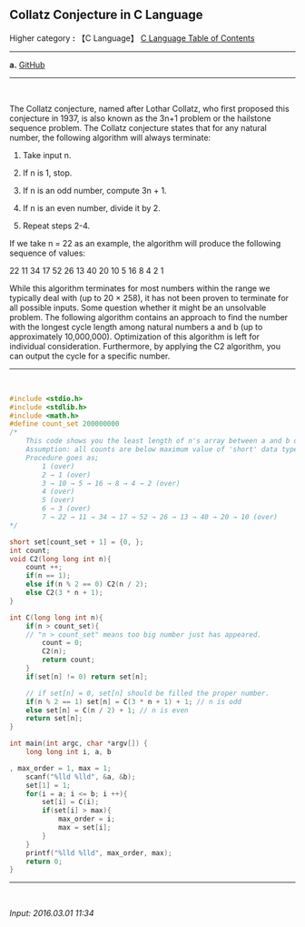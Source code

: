 ## **Collatz Conjecture in C Language**

Higher category **:** 【C Language】 [C Language Table of Contents](https://jb243.github.io/pages/802)

---

**a.** [GitHub](https://github.com/JB243/nate9389/blob/main/C/Collatz%20Conjecture)

---

<br>

The Collatz conjecture, named after Lothar Collatz, who first proposed this conjecture in 1937, is also known as the 3n+1 problem or the hailstone sequence problem. The Collatz conjecture states that for any natural number, the following algorithm will always terminate:

1. Take input n.

2. If n is 1, stop.

3. If n is an odd number, compute 3n + 1.

4. If n is an even number, divide it by 2.

5. Repeat steps 2-4.

If we take n = 22 as an example, the algorithm will produce the following sequence of values:

22   11   34   17   52   26   13   40   20   10   5   16   8   4   2   1

While this algorithm terminates for most numbers within the range we typically deal with (up to 20 × 258), it has not been proven to terminate for all possible inputs. Some question whether it might be an unsolvable problem. The following algorithm contains an approach to find the number with the longest cycle length among natural numbers a and b (up to approximately 10,000,000). Optimization of this algorithm is left for individual consideration. Furthermore, by applying the C2 algorithm, you can output the cycle for a specific number.

---

<br>

```c
#include <stdio.h>
#include <stdlib.h>
#include <math.h>
#define count_set 200000000
/* 
	This code shows you the least length of n's array between a and b defined by Collatz's problem.
	Assumption: all counts are below maximum value of 'short' data type.
	Procedure goes as;
		1 (over)
		2 → 1 (over)
		3 → 10 → 5 → 16 → 8 → 4 → 2 (over)
		4 (over)
		5 (over)
		6 → 3 (over)
		7 → 22 → 11 → 34 → 17 → 52 → 26 → 13 → 40 → 20 → 10 (over) 
*/

short set[count_set + 1] = {0, };
int count;
void C2(long long int n){
	count ++;
	if(n == 1);
	else if(n % 2 == 0) C2(n / 2);
	else C2(3 * n + 1);
}

int C(long long int n){
	if(n > count_set){
	// "n > count_set" means too big number just has appeared.
		count = 0;
		C2(n);
		return count;
	}
	if(set[n] != 0) return set[n];

	// if set[n] = 0, set[n] should be filled the proper number.
	if(n % 2 == 1) set[n] = C(3 * n + 1) + 1; // n is odd
	else set[n] = C(n / 2) + 1; // n is even
	return set[n];
}

int main(int argc, char *argv[]) {
	long long int i, a, b

, max_order = 1, max = 1;
	scanf("%lld %lld", &a, &b);
	set[1] = 1;
	for(i = a; i <= b; i ++){
		set[i] = C(i);
		if(set[i] > max){
			max_order = i;
			max = set[i];
		}
	}
	printf("%lld %lld", max_order, max);
	return 0;
}
```

---

<br>

*Input: 2016.03.01 11:34*
